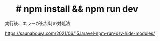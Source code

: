 # 　  # npm install && npm run dev

実行後、エラーが出た時の対処法

https://saunabouya.com/2021/06/15/laravel-npm-run-dev-hide-modules/
